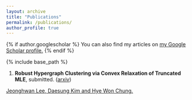```yaml
---
layout: archive
title: "Publications"
permalink: /publications/
author_profile: true
---
```


{% if author.googlescholar %}
  You can also find my articles on <u><a href="{https://scholar.google.com/citations?user=s9LzirIAAAAJ&hl=ko}">my Google Scholar profile</a>.</u>
{% endif %}

{% include base_path %}

1. **Robust Hypergraph Clustering via Convex Relaxation of Truncated MLE**, submitted. ([arxiv](https://arxiv.org/abs/2003.10038))  

<ins>Jeonghwan Lee<ins/>, Daesung Kim and Hye Won Chung.

<!--
{% for post in site.publications reversed %}
  {% include archive-single.html %}
{% endfor %}
-->
